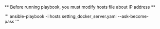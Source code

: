 ** Before running playbook, you must modify hosts file about IP address **


'''
ansible-playbook -i hosts setting_docker_server.yaml --ask-become-pass
'''
